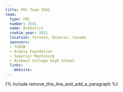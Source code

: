 ```yaml
---
title: FRC Team 3541
team:
  type: FRC
  number: 3541
  name: Brebotics
  rookie_year: 2011
  location: Toronto, Ontario, Canada
  sponsors:
  - TCDSB
  - Argosy Foundation
  - Superior Machining
  - Brebeuf College High School
  links:
    Website:
---
```


{% include remove_this_line_and_add_a_paragraph %}